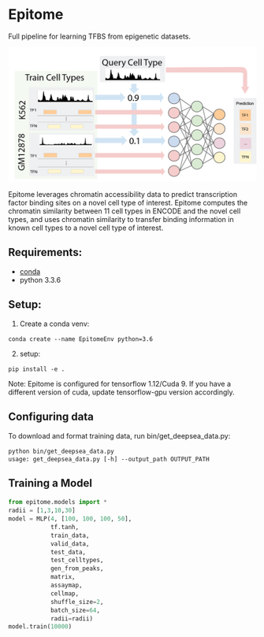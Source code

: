 # Epitome

Full pipeline for learning TFBS from epigenetic datasets.

![Epitome Diagram](figures/epitome_diagram.png)

Epitome leverages chromatin accessibility data to predict transcription factor binding sites on a novel cell type of interest. Epitome computes the chromatin similarity between 11 cell types in ENCODE and the novel cell types, and uses chromatin similarity to transfer binding information in known cell types to a novel cell type of interest. 


## Requirements:
* [conda](https://docs.conda.io/en/latest/miniconda.html)
* python 3.3.6

## Setup:
1. Create a conda venv:
```
conda create --name EpitomeEnv python=3.6
```
2. setup: 
```
pip install -e .
```

Note: Epitome is configured for tensorflow 1.12/Cuda 9. If you have a different
version of cuda, update tensorflow-gpu version accordingly.

## Configuring data
To download and format training data, run bin/get_deepsea_data.py:


```
python bin/get_deepsea_data.py 
usage: get_deepsea_data.py [-h] --output_path OUTPUT_PATH
```

## Training a Model

```python
from epitome.models import *
radii = [1,3,10,30]
model = MLP(4, [100, 100, 100, 50], 
            tf.tanh, 
            train_data, 
            valid_data, 
            test_data, 
            test_celltypes,
            gen_from_peaks, 
            matrix,
            assaymap,
            cellmap,
            shuffle_size=2, 
            batch_size=64,
            radii=radii)
model.train(10000)
```


